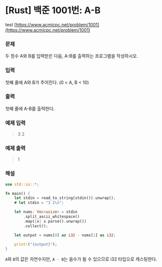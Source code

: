 # [Rust] 백준 1001번: A-B
test
[https://www.acmicpc.net/problem/1001](https://www.acmicpc.net/problem/1001)

### 문제

두 정수 A와 B를 입력받은 다음, A-B를 출력하는 프로그램을 작성하시오.

### 입력

첫째 줄에 A와 B가 주어진다. (0 < A, B < 10)

### 출력

첫째 줄에 A-B를 출력한다.

### 예제 입력

> 3 2

### 예제 출력

> 1

### 해설

```rust
use std::io::*;

fn main() {
    let stdin = read_to_string(stdin()).unwrap();
    # let stdin = "3 2\n";

    let nums: Vec<usize> = stdin
        .split_ascii_whitespace()
        .map(|x| x.parse().unwrap())
        .collect();

    let output = nums[0] as i32 - nums[1] as i32;

    print!("{output}");
}
```

`A`와 `B`의 값은 자연수지만, `A - B`는 음수가 될 수 있으므로 i32 타입으로 캐스팅한다.
